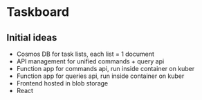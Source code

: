 # Taskboard

## Initial ideas

- Cosmos DB for task lists, each list = 1 document
- API management for unified commands + query api
- Function app for commands api, run inside container on kuber
- Function app for queries api, run inside container on kuber
- Frontend hosted in blob storage
- React
